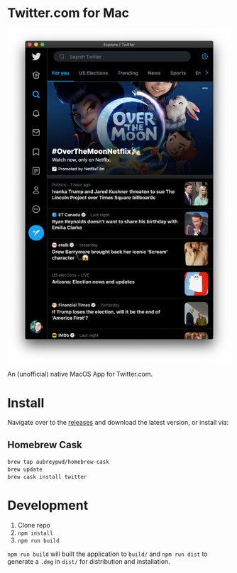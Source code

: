 # Twitter.com for Mac

![](screenshot.png)

An (unofficial) native MacOS App for Twitter.com.

# Install

Navigate over to the [releases](https://github.com/aubreypwd/twitter-mac/releases) and download the latest version, or install via:

## Homebrew Cask

```bash
brew tap aubreypwd/homebrew-cask
brew update
brew cask install twitter
```

# Development

1. Clone repo
2. `npm install`
3. `npm run build`

`npm run build` will built the application to `build/` and  `npm run dist` to generate a `.dmg` in `dist/` for distribution and installation.
